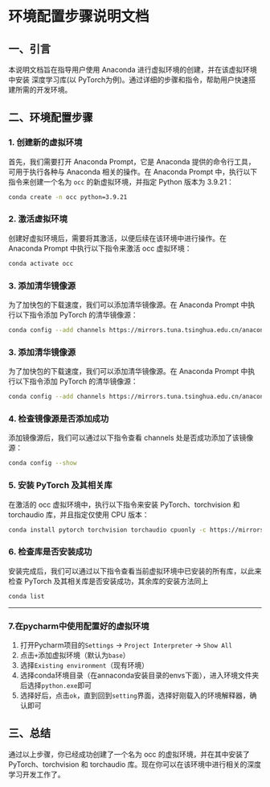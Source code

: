# 环境配置步骤说明文档

## 一、引言

本说明文档旨在指导用户使用 Anaconda 进行虚拟环境的创建，并在该虚拟环境中安装 深度学习库(以 PyTorch为例)。通过详细的步骤和指令，帮助用户快速搭建所需的开发环境。

## 二、环境配置步骤

### 1. 创建新的虚拟环境

首先，我们需要打开 Anaconda Prompt，它是 Anaconda 提供的命令行工具，可用于执行各种与 Anaconda 相关的操作。在 Anaconda Prompt 中，执行以下指令来创建一个名为 `occ` 的新虚拟环境，并指定 Python 版本为 3.9.21：

```bash
conda create -n occ python=3.9.21
```
### 2. 激活虚拟环境
创建好虚拟环境后，需要将其激活，以便后续在该环境中进行操作。在 Anaconda Prompt 中执行以下指令来激活 occ 虚拟环境：
```bash
conda activate occ
```
### 3. 添加清华镜像源
为了加快包的下载速度，我们可以添加清华镜像源。在 Anaconda Prompt 中执行以下指令添加 PyTorch 的清华镜像源：
```bash
conda config --add channels https://mirrors.tuna.tsinghua.edu.cn/anaconda/cloud/pytorch
```
### 3. 添加清华镜像源
为了加快包的下载速度，我们可以添加清华镜像源。在 Anaconda Prompt 中执行以下指令添加 PyTorch 的清华镜像源：
```bash
conda config --add channels https://mirrors.tuna.tsinghua.edu.cn/anaconda/cloud/pytorch
```

### 4. 检查镜像源是否添加成功
添加镜像源后，我们可以通过以下指令查看 channels 处是否成功添加了该镜像源：
```bash
conda config --show
```

### 5. 安装 PyTorch 及其相关库
在激活的 occ 虚拟环境中，执行以下指令来安装 PyTorch、torchvision 和 torchaudio 库，并且指定仅使用 CPU 版本：
```bash
conda install pytorch torchvision torchaudio cpuonly -c https://mirrors.tuna.tsinghua.edu.cn/anaconda/cloud/pytorch
```

### 6. 检查库是否安装成功
安装完成后，我们可以通过以下指令查看当前虚拟环境中已安装的所有库，以此来检查 PyTorch 及其相关库是否安装成功，其余库的安装方法同上
```bash
conda list
```
***
### 7.在pycharm中使用配置好的虚拟环境
1. 打开Pycharm项目的`Settings` -> `Project Interpreter` -> `Show All`
2. 点击`+`添加虚拟环境（默认为`base`）
3. 选择`Existing environment`（现有环境）
4. 选择conda环境目录（在annaconda安装目录的envs下面），进入环境文件夹后选择`python.exe`即可
5. 选择好后，点击`ok`，直到回到`setting`界面，选择好刚载入的环境解释器，确认即可


## 三、总结
通过以上步骤，你已经成功创建了一个名为 occ 的虚拟环境，并在其中安装了 PyTorch、torchvision 和 torchaudio 库。现在你可以在该环境中进行相关的深度学习开发工作了。